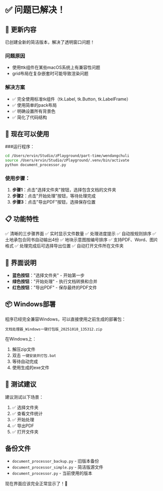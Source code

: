 # ✅ 问题已解决！

## 🎉 更新内容

已创建全新的简洁版本，解决了透明窗口问题！

### 问题原因
- 使用ttk组件在某些macOS系统上有兼容性问题
- grid布局在复杂嵌套时可能导致渲染问题

### 解决方案
- ✅ 完全使用标准tk组件（tk.Label, tk.Button, tk.LabelFrame）
- ✅ 使用简单的pack布局
- ✅ 明确设置所有背景色
- ✅ 简化了代码结构

## 🚀 现在可以使用

###运行程序：
```bash
cd /Users/ervin/Studio/zPlayground/part-time/wendangchuli
source /Users/ervin/Studio/zPlayground/.venv/bin/activate
python document_processor.py
```

### 使用步骤：
1. **步骤1**：点击"选择文件夹"按钮，选择包含文档的文件夹
2. **步骤2**：点击"开始处理"按钮，等待处理完成
3. **步骤3**：点击"导出PDF"按钮，选择保存位置

## 📋 功能特性

✅ 清晰的三步骤界面
✅ 实时显示文件数量
✅ 处理进度提示
✅ 自动按规则排序
✅ 土地承包合同书自动输出4份
✅ 地块示意图按编号排序
✅ 支持PDF、Word、图片格式
✅ 处理完成后可选择导出位置
✅ 自动打开文件所在文件夹

## 🎨 界面说明

- **蓝色按钮**："选择文件夹" - 开始第一步
- **绿色按钮**："开始处理" - 执行文档转换和合并
- **红色按钮**："导出PDF" - 保存最终的PDF文件

## 📦 Windows部署

程序已经完全兼容Windows，可以直接使用之前生成的部署包：

```
文档处理器_Windows一键打包版_20251018_135312.zip
```

在Windows上：
1. 解压zip文件
2. 双击 `一键安装并打包.bat`
3. 等待自动完成
4. 使用生成的exe文件

## 🔧 测试建议

建议测试以下场景：
1. ✅ 选择文件夹
2. ✅ 查看文件统计
3. ✅ 开始处理
4. ✅ 导出PDF
5. ✅ 打开文件夹

## 备份文件

- `document_processor_backup.py` - 旧版本备份
- `document_processor_simple.py` - 简洁版源文件
- `document_processor.py` - 当前使用的版本

现在界面应该完全正常显示了！🎊

